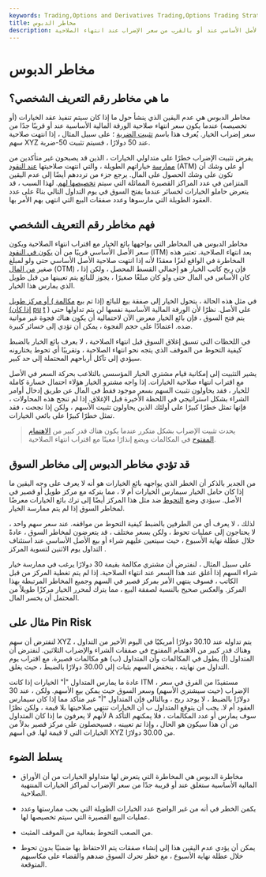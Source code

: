 ```yaml
---
keywords: Trading,Options and Derivatives Trading,Options Trading Strategy and Education,Options and Derivatives,Strategy and Education
title: مخاطر الدبوس
description: مخاطر الدبوس هي حالة عدم اليقين التي يواجهها كاتب عقود الخيارات عندما يغلق سعر الأصل الأساسي عند أو بالقرب من سعر الإضراب عند انتهاء الصلاحية.
---
```


# مخاطر الدبوس
## ما هي مخاطر رقم التعريف الشخصي؟

مخاطر الدبوس هي عدم اليقين الذي ينشأ حول ما إذا كان سيتم تنفيذ عقد الخيارات (أو تخصيصه) عندما يكون سعر انتهاء صلاحية الورقة المالية الأساسية عند أو قريبًا جدًا من سعر إضراب الخيار. يُعرف هذا باسم [تثبيت الضربة](/pinningthestrike) ؛ على سبيل المثال ، إذا انتهت صلاحية سهم XYZ عند 50 دولارًا ، فسيتم تثبيت 50-ضربة.

يفرض تثبيت الإضراب خطرًا على متداولي الخيارات ، الذين قد يصبحون غير متأكدين من [ممارسة](/exercise) خياراتهم الطويلة ، والتي انتهت صلاحيتها [عند النقود](/atthemoney) (ATM) أو على وشك أن تكون على وشك الحصول على المال. يرجع جزء من ترددهم أيضًا إلى عدم اليقين المتزامن في عدد المراكز القصيرة المماثلة التي سيتم [تخصيصها لهم](/assignment). لهذا السبب ، قد يتعرض حاملو الخيارات لخسائر عندما يفتح السوق في يوم التداول التالي بناءً على عدد العقود الطويلة التي مارسوها وعدد صفقات البيع التي انتهى بهم الأمر بها.

## فهم مخاطر رقم التعريف الشخصي

مخاطر الدبوس هي المخاطر التي يواجهها بائع الخيار مع اقتراب انتهاء الصلاحية ويكون سعر الأصل الأساسي قريبًا من أن [يكون في النقود](/inthemoney) (ITM) بعد انتهاء الصلاحية. تعتبر هذه المخاطرة في الواقع لغزًا معقدًا لأنه إذا انتهت صلاحية الأصل الأساسي حتى ولو لمبلغ صغير [من المال](/outofthemoney) (OTM) ، فإن ربح كاتب الخيار هو إجمالي القسط المحصل ، ولكن إذا كان الأساس في المال حتى ولو كان مبلغًا صغيرًا ، يجوز للبائع يتم تعيينها من قبل طويل الذي يمارس هذا الخيار.

في مثل هذه الحالة ، يتحول الخيار إلى صفقة بيع للبائع (إذا تم بيع [مكالمة ) أو مركز طويل (إذا كان](/calloption) [pu](/putoption) [t](/putoption) ) على الأصل. نظرًا لأن الورقة المالية الأساسية نفسها لن يتم تداولها حتى يتم فتح السوق ، فإن بائع الخيار معرض الآن لاحتمالية أن يكون هناك فجوة غير مواتية ضده. اعتمادًا على حجم الفجوة ، يمكن أن تؤدي إلى خسائر كبيرة.

في اللحظات التي تسبق إغلاق السوق قبل انتهاء الصلاحية ، لا يعرف بائع الخيار بالضبط كيفية التحوط من الموقف الذي يتجه نحو انتهاء الصلاحية ، وتقريبًا أي تحوط يختارونه سيؤدي إلى تآكل أرباحهم المحتملة إلى حد كبير.

يشير التثبيت إلى إمكانية قيام مشتري الخيار المؤسسي بالتلاعب بحركة السعر في الأصل مع اقتراب انتهاء صلاحية الخيارات. إذا واجه مشترو الخيار هؤلاء احتمال خسارة كاملة للخيار ، فقد يحاولون تثبيت السهم بسعر موجود فقط في المال عن طريق إدخال أوامر الشراء بشكل استراتيجي في اللحظة الأخيرة قبل الإغلاق. إذا لم تنجح هذه المحاولات ، فإنها تمثل خطرًا كبيرًا على أولئك الذين يحاولون تثبيت الأسهم ، ولكن إذا نجحت ، فقد تمثل خطرًا كبيرًا على بائعي الخيارات.

> يحدث تثبيت الإضراب بشكل متكرر عندما يكون هناك قدر كبير من [الاهتمام المفتوح](/openinterest) في المكالمات ويضع إنذارًا معينًا مع اقتراب انتهاء الصلاحية.

>

## قد تؤدي مخاطر الدبوس إلى مخاطر السوق

من الجدير بالذكر أن الخطر الذي يواجهه بائع الخيارات هو أنه لا يعرف على وجه اليقين ما إذا كان حامل الخيار سيمارس الخيارات أم لا ، مما يتركه مع مركز طويل أو قصير في الأصل. سيؤدي وضع [التحوط](/hedge) ضد مثل هذا المركز أيضًا إلى ترك بائع الخيارات معرضًا لمخاطر السوق إذا لم يتم ممارسة الخيار.

لذلك ، لا يعرف أي من الطرفين بالضبط كيفية التحوط من مواقفه. عند سعر سهم واحد ، لا يحتاجون إلى عمليات تحوط ، ولكن بسعر مختلف ، قد يتعرضون لمخاطر السوق ، عادةً خلال عطلة نهاية الأسبوع ، حيث سيتعين عليهم شراء أو بيع الأصل الأساسي عند استئناف التداول يوم الاثنين لتسوية المركز .

على سبيل المثال ، لنفترض أن مشتري مكالمة بقيمة 30 دولارًا يرغب في ممارسة خيار شراء السهم إذا أغلق عند هذا السعر عند انتهاء الصلاحية. إذا لم يتم تغطية المركز من قبل الكاتب ، فسوف ينتهي الأمر بمركز قصير في السهم وجميع المخاطر المرتبطة بهذا المركز. والعكس صحيح بالنسبة لصفقة البيع ، مما يترك لمحرر الخيار مركزًا طويلاً من المحتمل أن يخسر المال.

## مثال على Pin Risk

لنفترض أن سهم XYZ يتم تداوله عند 30.10 دولارًا أمريكيًا في اليوم الأخير من التداول ، وهناك قدر كبير من الاهتمام المفتوح في صفقات الشراء والإضراب الثلاثين. لنفترض أن المتداول (أ) يطول في المكالمات وأن المتداول (ب) هو مكالمات قصيرة. مع اقتراب يوم التداول من نهايته ، ينخفض السهم بثبات إلى 30.00 دولارًا بالضبط ، حيث يغلق.

عادة ما يمارس المتداول "أ" الخيارات إذا كانت ITM ، مستفيدًا من الفرق في سعر الإضراب (حيث سيشتري الأسهم) وسعر السوق حيث يمكن بيع الأسهم. ولكن ، عند 30 دولارًا بالضبط ، لا يوجد ربح ، وبالتالي فإن المتداول "أ" غير متأكد مما إذا كان سيمارس العقود أم لا. يجب أن يتوقع المتداول ب أن الخيارات تنتهي صلاحيتها بلا قيمة ، ولكن نظرًا لأنهم لا يعرفون ما إذا كان المتداول A سوف يمارس أو عدد المكالمات ، فلا يمكنهم التأكد من أن هذا سيكون هو الحال ، وإذا تم تعيينه ، فسيحصلون على مركز قصير بدلاً من الخيارات التي لا قيمة لها. في أسهم XYZ من 30.00 دولارًا.

## يسلط الضوء

- مخاطرة الدبوس هي المخاطرة التي يتعرض لها متداولو الخيارات من أن الأوراق المالية الأساسية ستغلق عند أو قريبة جدًا من سعر الإضراب لمراكز الخيارات المنتهية الصلاحية.

- يكمن الخطر في أنه من غير الواضح عدد الخيارات الطويلة التي يجب ممارستها وعدد عمليات البيع القصيرة التي سيتم تخصيصها لها.

- من الصعب التحوط بفعالية من الموقف المثبت.

- يمكن أن يؤدي عدم اليقين هذا إلى إنشاء صفقات يتم الاحتفاظ بها ضمنيًا بدون تحوط خلال عطلة نهاية الأسبوع ، مع خطر تحرك السوق ضدهم والقضاء على مكاسبهم المتوقعة.

